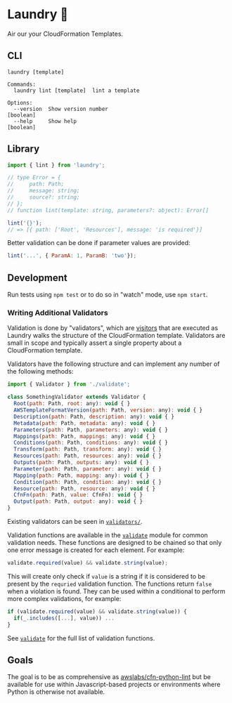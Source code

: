 # Laundry 👔

Air our your CloudFormation Templates.

## CLI

```
laundry [template]

Commands:
  laundry lint [template]  lint a template

Options:
  --version  Show version number                                       [boolean]
  --help     Show help                                                 [boolean]
```

## Library

```javascript
import { lint } from 'laundry';

// type Error = {
//     path: Path;
//     message: string;
//     source?: string;
// };
// function lint(template: string, parameters?: object): Error[]

lint('{}');
// => [{ path: ['Root', 'Resources'], message: 'is required'}]
```

Better validation can be done if parameter values are provided:

```javascript
lint('...', { ParamA: 1, ParamB: 'two'});
```

## Development

Run tests using `npm test` or to do so in "watch" mode, use `npm start`.

### Writing Additional Validators

Validation is done by "validators", which are
[visitors](https://en.wikipedia.org/wiki/Visitor_pattern) that are executed as
Laundry walks the structure of the CloudFormation template. Validators are small
in scope and typically assert a single property about a CloudFormation template.

Validators have the following structure and can implement any number of the
following methods:

```javascript
import { Validator } from './validate';

class SomethingValidator extends Validator {
  Root(path: Path, root: any): void { }
  AWSTemplateFormatVersion(path: Path, version: any): void { }
  Description(path: Path, description: any): void { }
  Metadata(path: Path, metadata: any): void { }
  Parameters(path: Path, parameters: any): void { }
  Mappings(path: Path, mappings: any): void { }
  Conditions(path: Path, conditions: any): void { }
  Transform(path: Path, transform: any): void { }
  Resources(path: Path, resources: any): void { }
  Outputs(path: Path, outputs: any): void { }
  Parameter(path: Path, parameter: any): void { }
  Mapping(path: Path, mapping: any): void { }
  Condition(path: Path, condition: any): void { }
  Resource(path: Path, resource: any): void { }
  CfnFn(path: Path, value: CfnFn): void { }
  Output(path: Path, output: any): void { }
}
```

Existing validators can be seen in [`validators/`](./src/validators).

Validation functions are available in the [`validate`](./src/validate.ts) module
for common validation needs. These functions are designed to be chained so that
only one error message is created for each element. For example:

```javascript
validate.required(value) && validate.string(value);
```

This will create only check if `value` is a string if it is considered to be
present by the `requried` validation function. The functions return `false`
when a violation is found. They can be used within a conditional to perform
more complex validations, for example:

```javascript
if (validate.required(value) && validate.string(value)) {
  if(_.includes([...], value)) ...
}
```

See [`validate`](./src/validate.ts) for the full list of validation functions.

## Goals

The goal is to be as comprehensive as
[awslabs/cfn-python-lint](https://github.com/awslabs/cfn-python-lint) but be
available for use within Javascript-based projects or environments where Python
is otherwise not available.
